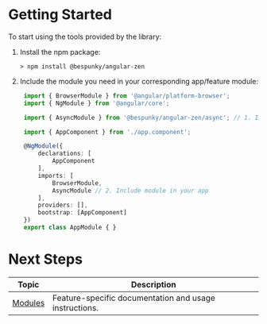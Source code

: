 # Getting Started
To start using the tools provided by the library:

1. Install the npm package:
   
   `> npm install @bespunky/angular-zen`

2. Include the module you need in your corresponding app/feature module:
   
   ```typescript
    import { BrowserModule } from '@angular/platform-browser';
    import { NgModule } from '@angular/core';

    import { AsyncModule } from '@bespunky/angular-zen/async'; // 1. Import module

    import { AppComponent } from './app.component';

    @NgModule({
        declarations: [
            AppComponent
        ],
        imports: [
            BrowserModule,
            AsyncModule // 2. Include module in your app
        ],
        providers: [], 
        bootstrap: [AppComponent]
    })
    export class AppModule { }
   ```

# Next Steps

| Topic              | Description                                            |
|--------------------|--------------------------------------------------------|
| [Modules](Modules) | Feature-specific documentation and usage instructions. |